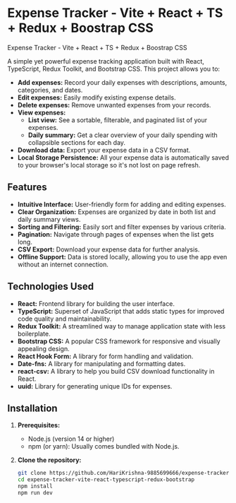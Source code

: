 # Expense Tracker - Vite + React + TS + Redux + Boostrap CSS
Expense Tracker - Vite + React + TS + Redux + Boostrap CSS

A simple yet powerful expense tracking application built with React, TypeScript, Redux Toolkit, and Bootstrap CSS.  This project allows you to:

- **Add expenses:**  Record your daily expenses with descriptions, amounts, categories, and dates.
- **Edit expenses:** Easily modify existing expense details.
- **Delete expenses:** Remove unwanted expenses from your records.
- **View expenses:**
  - **List view:** See a sortable, filterable, and paginated list of your expenses.
  - **Daily summary:** Get a clear overview of your daily spending with collapsible sections for each day.
- **Download data:** Export your expense data in a CSV format.
- **Local Storage Persistence:** All your expense data is automatically saved to your browser's local storage so it's not lost on page refresh.

## Features

- **Intuitive Interface:**  User-friendly form for adding and editing expenses.
- **Clear Organization:**  Expenses are organized by date in both list and daily summary views.
- **Sorting and Filtering:** Easily sort and filter expenses by various criteria.
- **Pagination:**  Navigate through pages of expenses when the list gets long.
- **CSV Export:** Download your expense data for further analysis.
- **Offline Support:** Data is stored locally, allowing you to use the app even without an internet connection.

## Technologies Used

- **React:** Frontend library for building the user interface.
- **TypeScript:**  Superset of JavaScript that adds static types for improved code quality and maintainability.
- **Redux Toolkit:** A streamlined way to manage application state with less boilerplate.
- **Bootstrap CSS:** A popular CSS framework for responsive and visually appealing design.
- **React Hook Form:** A library for form handling and validation.
- **Date-fns:** A library for manipulating and formatting dates.
- **react-csv:** A library to help you build CSV download functionality in React.
- **uuid:** Library for generating unique IDs for expenses. 

## Installation

1. **Prerequisites:**
   - Node.js (version 14 or higher)
   - npm (or yarn): Usually comes bundled with Node.js.

2. **Clone the repository:**
   ```bash
   git clone https://github.com/HariKrishna-9885699666/expense-tracker-vite-react-typescript-redux-bootstrap.git
   cd expense-tracker-vite-react-typescript-redux-bootstrap
   npm install
   npm run dev
